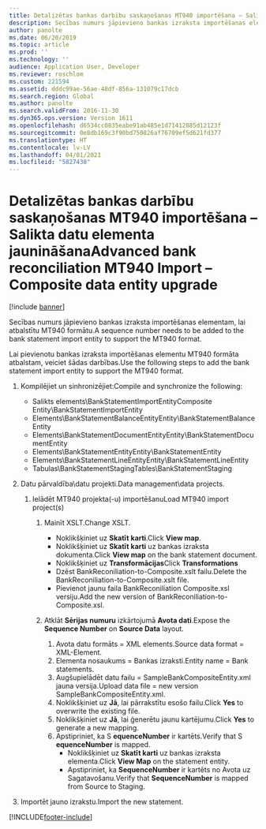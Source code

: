 ```yaml
---
title: Detalizētas bankas darbību saskaņošanas MT940 importēšana – Salikta datu elementa jaunināšana
description: Secības numurs jāpievieno bankas izraksta importēšanas elementam, lai atbalstītu MT940 formātu.
author: panolte
ms.date: 06/20/2019
ms.topic: article
ms.prod: ''
ms.technology: ''
audience: Application User, Developer
ms.reviewer: roschlom
ms.custom: 221594
ms.assetid: dddc99ae-56ae-48df-856a-131079c17dcb
ms.search.region: Global
ms.author: panolte
ms.search.validFrom: 2016-11-30
ms.dyn365.ops.version: Version 1611
ms.openlocfilehash: d6534cc0835eabe91ab485e1d71412885d12123f
ms.sourcegitcommit: 0e8db169c3f90bd750826af76709ef5d621fd377
ms.translationtype: HT
ms.contentlocale: lv-LV
ms.lasthandoff: 04/01/2021
ms.locfileid: "5827438"
---
```

# <a name="advanced-bank-reconciliation-mt940-import--composite-data-entity-upgrade"></a><span data-ttu-id="ae268-103">Detalizētas bankas darbību saskaņošanas MT940 importēšana – Salikta datu elementa jaunināšana</span><span class="sxs-lookup"><span data-stu-id="ae268-103">Advanced bank reconciliation MT940 Import – Composite data entity upgrade</span></span>

[!include [banner](../includes/banner.md)]

<span data-ttu-id="ae268-104">Secības numurs jāpievieno bankas izraksta importēšanas elementam, lai atbalstītu MT940 formātu.</span><span class="sxs-lookup"><span data-stu-id="ae268-104">A sequence number needs to be added to the bank statement import entity to support the MT940 format.</span></span> 

<span data-ttu-id="ae268-105">Lai pievienotu bankas izraksta importēšanas elementu MT940 formāta atbalstam, veiciet šādas darbības.</span><span class="sxs-lookup"><span data-stu-id="ae268-105">Use the following steps to add the bank statement import entity to support the MT940 format.</span></span>

1.  <span data-ttu-id="ae268-106">Kompilējiet un sinhronizējiet:</span><span class="sxs-lookup"><span data-stu-id="ae268-106">Compile and synchronize the following:</span></span>
    -   <span data-ttu-id="ae268-107">Salikts elements\\BankStatementImportEntity</span><span class="sxs-lookup"><span data-stu-id="ae268-107">Composite Entity\\BankStatementImportEntity</span></span>
    -   <span data-ttu-id="ae268-108">Elements\\BankStatementBalanceEntity</span><span class="sxs-lookup"><span data-stu-id="ae268-108">Entity\\BankStatementBalanceEntity</span></span>
    -   <span data-ttu-id="ae268-109">Elements\\BankStatementDocumentEntity</span><span class="sxs-lookup"><span data-stu-id="ae268-109">Entity\\BankStatementDocumentEntity</span></span>
    -   <span data-ttu-id="ae268-110">Elements\\BankStatementEntity</span><span class="sxs-lookup"><span data-stu-id="ae268-110">Entity\\BankStatementEntity</span></span>
    -   <span data-ttu-id="ae268-111">Elements\\BankStatementLineEntity</span><span class="sxs-lookup"><span data-stu-id="ae268-111">Entity\\BankStatementLineEntity</span></span>
    -   <span data-ttu-id="ae268-112">Tabulas\\BankStatementStaging</span><span class="sxs-lookup"><span data-stu-id="ae268-112">Tables\\BankStatementStaging</span></span>

2.  <span data-ttu-id="ae268-113">Datu pārvaldība\\datu projekti.</span><span class="sxs-lookup"><span data-stu-id="ae268-113">Data management\\data projects.</span></span>
    1.  <span data-ttu-id="ae268-114">Ielādēt MT940 projekta(-u) importēšanu</span><span class="sxs-lookup"><span data-stu-id="ae268-114">Load MT940 import project(s)</span></span>
        1.  <span data-ttu-id="ae268-115">Mainīt XSLT.</span><span class="sxs-lookup"><span data-stu-id="ae268-115">Change XSLT.</span></span>
            -   <span data-ttu-id="ae268-116">Noklikšķiniet uz **Skatīt karti**.</span><span class="sxs-lookup"><span data-stu-id="ae268-116">Click **View map**.</span></span>
            -   <span data-ttu-id="ae268-117">Noklikšķiniet uz **Skatīt karti** uz bankas izraksta dokumenta.</span><span class="sxs-lookup"><span data-stu-id="ae268-117">Click **View map** on the bank statement document.</span></span>
            -   <span data-ttu-id="ae268-118">Noklikšķiniet uz **Transformācijas**</span><span class="sxs-lookup"><span data-stu-id="ae268-118">Click **Transformations**</span></span>
            -   <span data-ttu-id="ae268-119">Dzēst BankReconiliation-to-Composite.xslt failu.</span><span class="sxs-lookup"><span data-stu-id="ae268-119">Delete the BankReconiliation-to-Composite.xslt file.</span></span>
            -   <span data-ttu-id="ae268-120">Pievienot jaunu faila BankReconiliation Composite.xsl versiju.</span><span class="sxs-lookup"><span data-stu-id="ae268-120">Add the new version of BankReconiliation-to-Composite.xsl.</span></span>

        2.  <span data-ttu-id="ae268-121">Atklāt **Sērijas numuru** izkārtojumā **Avota dati**.</span><span class="sxs-lookup"><span data-stu-id="ae268-121">Expose the **Sequence Number** on **Source Data** layout.</span></span>
            1.  <span data-ttu-id="ae268-122">Avota datu formāts = XML elements.</span><span class="sxs-lookup"><span data-stu-id="ae268-122">Source data format = XML-Element.</span></span>
            2.  <span data-ttu-id="ae268-123">Elementa nosaukums = Bankas izraksti.</span><span class="sxs-lookup"><span data-stu-id="ae268-123">Entity name = Bank statements.</span></span>
            3.  <span data-ttu-id="ae268-124">Augšupielādēt datu failu = SampleBankCompositeEntity.xml jauna versija.</span><span class="sxs-lookup"><span data-stu-id="ae268-124">Upload data file = new version SampleBankCompositeEntity.xml.</span></span>
            4.  <span data-ttu-id="ae268-125">Noklikšķiniet uz **Jā**, lai pārrakstītu esošo failu.</span><span class="sxs-lookup"><span data-stu-id="ae268-125">Click **Yes** to overwrite the existing file.</span></span>
            5.  <span data-ttu-id="ae268-126">Noklikšķiniet uz **Jā**, lai ģenerētu jaunu kartējumu.</span><span class="sxs-lookup"><span data-stu-id="ae268-126">Click **Yes** to generate a new mapping.</span></span>
            6.  <span data-ttu-id="ae268-127">Apstipriniet, ka S **equenceNumber** ir kartēts.</span><span class="sxs-lookup"><span data-stu-id="ae268-127">Verify that S **equenceNumber** is mapped.</span></span>
                -   <span data-ttu-id="ae268-128">Noklikšķiniet uz **Skatīt karti** uz bankas izraksta elementa.</span><span class="sxs-lookup"><span data-stu-id="ae268-128">Click **View Map** on the statement entity.</span></span>
                -   <span data-ttu-id="ae268-129">Apstipriniet, ka **SequenceNumber** ir kartēts no Avota uz Sagatavošanu.</span><span class="sxs-lookup"><span data-stu-id="ae268-129">Verify that **SequenceNumber** is mapped from Source to Staging.</span></span>

3.  <span data-ttu-id="ae268-130">Importēt jauno izrakstu.</span><span class="sxs-lookup"><span data-stu-id="ae268-130">Import the new statement.</span></span>






[!INCLUDE[footer-include](../../includes/footer-banner.md)]